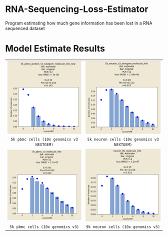 # RNA-Sequencing-Loss-Estimator
Program estimating how much gene information has been lost in a RNA sequenced dataset

# Model Estimate Results

|        |        |
| ------ | ------ |
|    <img src="https://github.com/taeyon998/RNA-Sequencing-Loss-Estimator/blob/main/images/GetImage.png">     |    <img src="https://github.com/taeyon998/RNA-Sequencing-Loss-Estimator/blob/main/images/GetImage (1).png">     |
|    <div align=center> `5k pbmc cells (10x genomics v3 NEXTGEM)` </div>    |    <div align=center> `5k neuron cells (10x genomics v3 NEXTGEM)` </div>    |
|    <img src="https://github.com/taeyon998/RNA-Sequencing-Loss-Estimator/blob/main/images/GetImage (2).png">    |    <img src="https://github.com/taeyon998/RNA-Sequencing-Loss-Estimator/blob/main/images/GetImage (3).png">    |
|    <div align=center> `5k pbmc cells (10x genomics v3)` </div>    |    <div align=center> `9k neuron cells (10x genomics v3)` </div>    |
